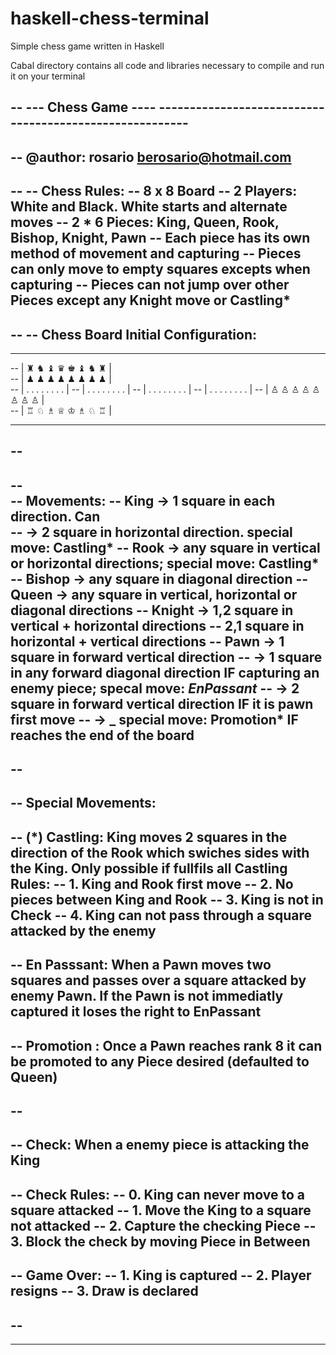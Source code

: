 # haskell-chess-terminal

Simple chess game written in Haskell

Cabal directory contains all code and libraries necessary to compile and run it on your terminal



-- --- Chess Game ---- --------------------------------------------------------
--
-- @author: rosario <berosario@hotmail.com>
--
-- 
--  Chess Rules:
--     8 x 8 Board 
--     2     Players: White and Black. White starts and alternate moves
--     2 * 6 Pieces: King, Queen, Rook, Bishop, Knight, Pawn 
--           Each piece has its own method of movement and capturing
--           Pieces can only move to empty squares excepts when capturing
--           Pieces can not jump over other Pieces except any Knight move or Castling*  
----          
--
--     Chess Board Initial Configuration:
--
--          -----------------------
--         | ♜ ♞ ♝ ♛ ♚ ♝ ♞ ♜ |              
--         | ♟ ♟ ♟ ♟ ♟ ♟ ♟ ♟ |     
--         | .  .  .  . .  .  .  . |
--         | .  .  .  . .  .  .  . |
--         | .  .  .  . .  .  .  . |
--         | .  .  .  . .  .  .  . |
--         | ♙ ♙ ♙ ♙ ♙ ♙ ♙ ♙ |                              
--         | ♖ ♘ ♗ ♕ ♔ ♗ ♘ ♖ |                              
--          -----------------------                      
--
--                  
--    
--     Movements:
--        King    -> 1         square in each direction. Can  
--                -> 2         square in horizontal direction. special move: Castling*
--        Rook    -> any       square in vertical or horizontal directions; special move: Castling* 
--        Bishop  -> any       square in diagonal direction
--        Queen   -> any       square in vertical, horizontal or diagonal directions 
--        Knight  -> 1,2       square in vertical + horizontal directions 
--                   2,1       square in horizontal + vertical directions
--        Pawn    -> 1         square in forward vertical direction
--                -> 1         square in any forward diagonal direction IF capturing an enemy piece; specal move: *EnPassant*
--                -> 2         square in forward vertical direction IF it is pawn first move 
--                -> _         special move: Promotion* IF reaches the end of the board
--
--
--
--    Special Movements:
--        
--        (*) Castling: King moves 2 squares in the direction of the Rook which swiches sides with the King. Only possible if fullfils all Castling Rules: 
--                              1. King and Rook first move
--                              2. No pieces between King and Rook
--                              3. King is not in Check
--                              4. King can not pass through a square attacked by the enemy
--
--              En Passsant: When a Pawn moves two squares and passes over a square attacked by enemy Pawn. If the Pawn is not immediatly captured it loses the right to EnPassant 
--                     
--              Promotion  : Once a Pawn reaches rank 8 it can be promoted to any Piece desired (defaulted to Queen)
--
--
--
--   Check: When a enemy piece is attacking the King
--
--       Check Rules:
--            0. King can never move to a square attacked
--            1. Move the King to a square not attacked
--            2. Capture the checking Piece
--            3. Block the check by moving Piece in Between
--
--   Game Over:
--      1. King is captured 
--      2. Player resigns 
--      3. Draw is declared
--
--
---------------------------------------------------------------------------------
---------------------------------------------------------------------------------


